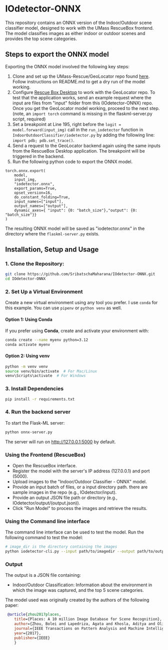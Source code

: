 # IOdetector-ONNX

This repository contains an ONNX version of the Indoor/Outdoor scene classifier model, designed to work with the UMass RescueBox frontend. The model classifies images as either indoor or outdoor scenes and provides the top scene categories.

## Steps to export the ONNX model

Exporting the ONNX model involved the following key steps:
1. Clone and set up the UMass-Rescue/GeoLocator repo found [here](https://github.com/UMass-Rescue/GeoLocator). Follow instructions on README.md to get a dry run of the model working.
2. Configure [Rescue Box Desktop](https://github.com/UMass-Rescue/RescueBox-Desktop/releases) to work with the GeoLocator repo. To test that the application works, send an example request where the input are files from "input" folder from this (IOdetector-ONNX) repo. Once you get the GeoLocator model working, proceed to the next step. (note, an ```import torch``` command is missing in the flaskml-server.py script, required)
3. Set a breakpoint at Line 195, right before the `logit = model.forward(input_img)` call in the `run_iodetector` function in `IndoorOutdoorClassifier/iodetector.py` by adding the following line: `import pdb; pdb.set_trace()`.
4. Send a request to the GeoLocator backend again using the same inputs from the RescueBox Desktop application. The breakpoint will be triggered in the backend.
5. Run the following python code to export the ONNX model.
```
torch.onnx.export(
    model,              
    input_img,        
    "iodetector.onnx",   
    export_params=True, 
    opset_version=16,    
    do_constant_folding=True, 
    input_names=["input"],  
    output_names=["output"],   
    dynamic_axes={ "input": {0: "batch_size"},"output": {0: "batch_size"}}
)
```

The resulting ONNX model will be saved as "iodetector.onnx" in the directory where the `flaskml-server.py` exists.

## Installation, Setup and Usage

### 1. Clone the Repository:
```bash
git clone https://github.com/SribatschaMaharana/IOdetector-ONNX.git
cd IOdetector-ONNX
```

### 2. Set Up a Virtual Environment
Create a new virtual environment using any tool you prefer. I use  `conda` for this example. You can use `pipenv` or `python venv` as well.

#### Option 1: Using Conda

If you prefer using **Conda**, create and activate your environment with:

```bash
conda create --name myenv python=3.12
conda activate myenv
```

#### Option 2: Using venv
```bash
python -m venv venv
source venv/bin/activate  # For Mac/Linux
venv\Scripts\activate  # For Windows
```

### 3. Install Dependencies
```bash
pip install -r requirements.txt
```

### 4. Run the backend server
To start the Flask-ML server:
```bash
python onnx-server.py
```
The server will run on http://127.0.0.1:5000 by default.

### Using the Frontend (RescueBox)
- Open the RescueBox interface.
- Register the model with the server's IP address (127.0.0.1) and port (5000).
- Upload images to the "Indoor/Outdoor Classifier - ONNX" model.
- Provide an input batch of files, or a input directory path. there are sample images in the repo (e.g., IOdetector/input).
- Provide an output JSON file path or directory (e.g., IOdetector/output/(output.json)).
- Click "Run Model" to process the images and retrieve the results.

### Using the Command line interface
The command line interface can be used to test the model. Run the following command to test the model:

```bash
# image_dir is the directory containing the images
python iodetector-cli.py --input path/to/imagedir --output path/to/output_dir
```

### Output
The output is a JSON file containing:
- Indoor/Outdoor Classification: Information about the environment in which the image was captured, and the top 5 scene categories.

The model used was originally created by the authors of the following paper:

```bibtex
 @article{zhou2017places,
    title={Places: A 10 million Image Database for Scene Recognition},
    author={Zhou, Bolei and Lapedriza, Agata and Khosla, Aditya and Oliva, Aude and Torralba, Antonio},
    journal={IEEE Transactions on Pattern Analysis and Machine Intelligence},
    year={2017},
    publisher={IEEE}
    }